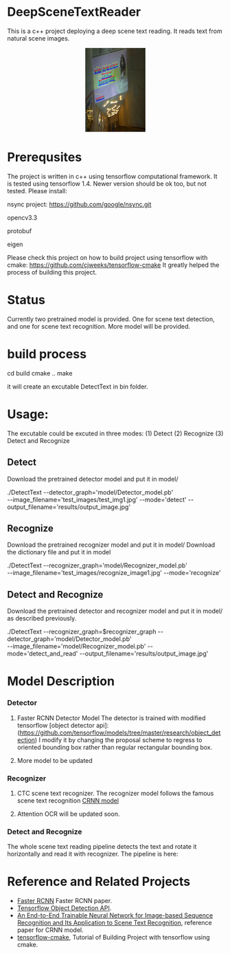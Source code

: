 # DeepSceneTextReader
This is a c++ project deploying a deep scene text reading. It reads text from natural scene images.

<p align="center">
  <img src="images/1.jpg" width=140 height=195>
</p>


# Prerequsites

The project is written in c++ using tensorflow computational framework. It is tested using tensorflow 1.4. Newer version should be ok too, but not tested.
Please install:

nsync project: https://github.com/google/nsync.git

opencv3.3

protobuf

eigen

Please check this project on how to build project using tensorflow with cmake:
https://github.com/cjweeks/tensorflow-cmake
It greatly helped the process of building this project.

# Status
Currently two pretrained model is provided. One for scene text detection, and one for scene text recognition.
More model will be provided.

# build process

cd build
cmake ..
make

it will create an excutable DetectText in bin folder.

# Usage:
The excutable could be excuted in three modes:  (1) Detect  (2) Recognize  (3) Detect and Recognize

## Detect
Download the pretrained detector model and put it in model/

./DetectText --detector_graph='model/Detector_model.pb' \
   --image_filename='test_images/test_img1.jpg' --mode='detect' --output_filename='results/output_image.jpg'

## Recognize
Download the pretrained recognizer model and put it in model/
Download the dictionary file and put it in model


./DetectText --recognizer_graph='model/Recognizer_model.pb'  \
   --image_filename='test_images/recognize_image1.jpg' --mode='recognize'

## Detect and Recognize
Download the pretrained detector and recognizer model and put it in model/ as described previously.

./DetectText --recognizer_graph=$recognizer_graph --detector_graph='model/Detector_model.pb' \
   --image_filename='model/Recognizer_model.pb' --mode='detect_and_read' --output_filename='results/output_image.jpg' 

# Model Description

### Detector
1. Faster RCNN Detector Model
The detector is trained with modified tensorflow [object detector api]: (https://github.com/tensorflow/models/tree/master/research/object_detection)
I modify it by changing the proposal scheme to regress to oriented bounding box rather than regular rectangular bounding box.

2. More model to be updated

### Recognizer
1. CTC scene text recognizer.
The recognizer model follows the famous scene text recognition [CRNN model](https://arxiv.org/abs/1507.05717)

2. Attention OCR will be updated soon.

### Detect and Recognize
The whole scene text reading pipeline detects the text and rotate it horizontally and read it with recognizer.
The pipeline is here:



# Reference and Related Projects
- [Faster RCNN](https://arxiv.org/abs/1506.01497) Faster RCNN paper.
- [Tensorflow Object Detection API](https://github.com/tensorflow/models/tree/master/research/object_detection).
- [An End-to-End Trainable Neural Network for Image-based Sequence Recognition and Its Application to Scene Text Recognition](https://arxiv.org/abs/1507.05717), reference paper for CRNN model.
- [tensorflow-cmake](https://github.com/cjweeks/tensorflow-cmake), Tutorial of Building Project with tensorflow using cmake.

